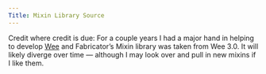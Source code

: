 ```yaml
---
Title: Mixin Library Source
---
```


Credit where credit is due: For a couple years I had a major hand in helping to develop [Wee] and Fabricator’s Mixin library was taken from Wee 3.0. It will likely diverge over time — although I may look over and pull in new mixins if I like them.

[Wee]: https://www.weepower.com/
